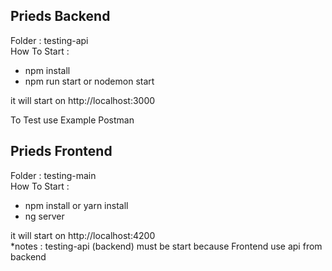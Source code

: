 ## Prieds Backend
Folder : testing-api<br>
How To Start :
- npm install
- npm run start or nodemon start

it will start on http://localhost:3000

To Test use Example Postman

## Prieds Frontend
Folder : testing-main<br>
How To Start :
- npm install or yarn install
- ng server

it will start on http://localhost:4200 <br>
*notes : testing-api (backend) must be start because Frontend use api from backend
